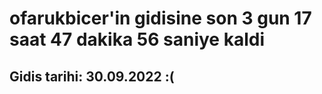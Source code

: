 # ofarukbicer'in gidisine son 3 gun 17 saat 47 dakika 56 saniye kaldi

## Gidis tarihi: 30.09.2022 :(